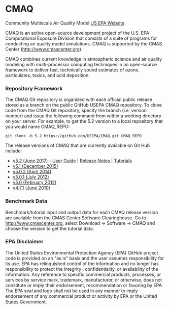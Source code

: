 CMAQ
====

Community Multiscale Air Quality Model [US EPA Website](https://www.epa.gov/air-research/community-multi-scale-air-quality-cmaq-modeling-system-air-quality-management)

CMAQ is an active open-source development project of the U.S. EPA Computational Exposure Division
that consists of a suite of programs for conducting air quality model simulations.
CMAQ is supported by the CMAS Center (http://www.cmascenter.org).

CMAQ combines current knowledge in atmospheric science and air quality modeling with multi-processor
computing techniques in an open-source framework to deliver fast, technically sound estimates of ozone,
particulates, toxics, and acid deposition.

### Repository Framework
The CMAQ Git repository is organized with each official public release stored as a branch on the public GitHub USEPA CMAQ repository.
To clone code from the CMAQ Git repository, specify the branch (i.e. version number) and issue the following command from within a working directory on your server. For example, to get the 5.2 version to a local repository that you would name CMAQ_REPO:
```
git clone -b 5.2 https://github.com/USEPA/CMAQ.git CMAQ_REPO
```
The release versions of CMAQ that are currently available on Git Hub include:

* [v5.2 (June 2017)](https://github.com/USEPA/CMAQ/tree/5.2) - [User Guide](https://github.com/USEPA/CMAQ/tree/5.2/DOCS) | [Release Notes](https://github.com/USEPA/CMAQ/blob/5.2/CCTM/docs/Release_Notes/README.md) | [Tutorials](https://github.com/USEPA/CMAQ/tree/5.2/DOCS/Tutorials)
* [v5.1   (December 2015)](https://github.com/USEPA/CMAQ/tree/5.1)
* [v5.0.2 (April 2014)](https://github.com/USEPA/CMAQ/tree/5.0.2)
* [v5.0.1 (July 2012)](https://github.com/USEPA/CMAQ/tree/5.0.1)
* [v5.0   (February 2012)](https://github.com/USEPA/CMAQ/tree/5.0)
* [v4.7.1 (June 2010)](https://github.com/USEPA/CMAQ/tree/4.7.1)

### Benchmark Data
Benchmark/tutorial input and output data for each CMAQ release version are available from the CMAS Center Software Clearinghouse. Go to http://www.cmascenter.org, select Download -> Software -> CMAQ and choose the version to get the tutorial data.  

### EPA Disclaimer  
The United States Environmental Protection Agency (EPA) GitHub project code is provided on an "as is" basis and the user assumes responsibility for its use. EPA has relinquished control of the information and no longer has responsibility to protect the integrity , confidentiality, or availability of the information. Any reference to specific commercial products, processes, or services by service mark, trademark, manufacturer, or otherwise, does not constitute or imply their endorsement, recommendation or favoring by EPA. The EPA seal and logo shall not be used in any manner to imply endorsement of any commercial product or activity by EPA or the United States Government.    [<img src="https://licensebuttons.net/p/mark/1.0/88x31.png" width="50" height="15">](https://creativecommons.org/publicdomain/zero/1.0/)
